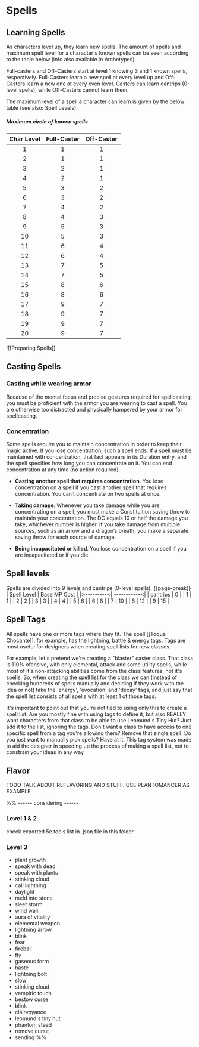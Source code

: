 # Spells

## Learning Spells
As characters level up, they learn new spells. The amount of spells and maximum spell level for a character's known spells can be seen according to the table below (info also available in Archetypes).

Full-casters and Off-Casters start at level 1 knowing 3 and 1 known spells, respectively. Full-Casters learn a new spell at every level up and Off-Casters learn a new one at every even level. Casters can learn cantrips (0-level spells), while Off-Casters cannot learn them.

The maximum level of a spell a character can learn is given by the below table (see also: Spell Levels).

##### Maximum circle of known spells
| Char Level | Full-Caster | Off-Caster |
|:----------:|:-----------:|:----------:|
| 1          | 1           | 1          |
| 2          | 1           | 1          |
| 3          | 2           | 1          |
| 4          | 2           | 1          |
| 5          | 3           | 2          |
| 6          | 3           | 2          |
| 7          | 4           | 2          |
| 8          | 4           | 3          |
| 9          | 5           | 3          |
| 10         | 5           | 3          |
| 11         | 6           | 4          |
| 12         | 6           | 4          |
| 13         | 7           | 5          |
| 14         | 7           | 5          |
| 15         | 8           | 6          |
| 16         | 8           | 6          |
| 17         | 9           | 7          |
| 18         | 9           | 7          |
| 19         | 9           | 7          |
| 20         | 9           | 7          |

![[Preparing Spells]]

## Casting Spells

### Casting while wearing armor
Because of the mental focus and precise gestures required for spellcasting, you must be proficient with the armor you are wearing to cast a spell. You are otherwise too distracted and physically hampered by your armor for spellcasting.

### Concentration
Some spells require you to maintain concentration in order to keep their magic active. If you lose concentration, such a spell ends. If a spell must be maintained with concentration, that fact appears in its Duration entry, and the spell specifies how long you can concentrate on it. You can end concentration at any time (no action required).

- **Casting another spell that requires concentration**. You lose concentration on a spell if you cast another spell that requires concentration. You can’t concentrate on two spells at once.

- **Taking damage**. Whenever you take damage while you are concentrating on a spell, you must make a Constituition saving throw to maintain your concentration. The DC equals 10 or half the damage you take, whichever number is higher. If you take damage from multiple sources, such as an arrow and a dragon’s breath, you make a separate saving throw for each source of damage.

- **Being incapacitated or killed**. You lose concentration on a spell if you are incapacitated or if you die.

## Spell levels
Spells are divided into 9 levels and cantrips (0-level spells).
{{page-break}}
| Spell Level | Base MP Cost |
|:-----------:|:------------:|
|  cantrips   |      0       |
|      1      |      1       |
|      2      |      2       |
|      3      |      3       |
|      4      |      4       |
|      5      |      6       |
|      6      |      8       |
|      7      |      10      |
|      8      |      12      |
|      9      |      15      |

## Spell Tags
All spells have one or more tags where they fit. The spell [[Toque Chocante]], for example, has the lightning, battle & energy tags. Tags are most useful for designers when creating spell lists for new classes.

For example, let's pretend we're creating a "blaster" caster class. That class is 110% ofensive, with only elemental, attack and some utility spells, while most of it's non-attacking abilities come from the class features, not it's spells. So, when creating the spell list for the class we can (instead of checking hundreds of spells manually and deciding if they work with the idea or not) take the 'energy', 'evocation' and 'decay' tags, and just say that the spell list consists of all spells with at least 1 of those tags.

It's important to point out that you're not tied to using only this to create a spell list. Are you mostly fine with using tags to define it, but also REALLY want characters from that class to be able to use Leomund's Tiny Hut? Just add it to the list, ignoring the tags. Don't want a class to have access to one specific spell from a tag you're allowing them? Remove that single spell. Do you just want to manually pick spells? Have at it. This tag system was made to aid the designer in speeding up the process of making a spell list, not to constrain your ideas in any way

## Flavor
TODO TALK ABOUT REFLAVORING AND STUFF. USE PLANTOMANCER AS EXAMPLE

%%
------ considering ------
### Level 1 & 2
check exported 5e.tools list in .json file in this folder

### Level 3
- plant growth
- speak with dead
- speak with plants
- stinking cloud
- call lightning
- daylight
- meld into stone
- sleet storm
- wind wall
- aura of vitality
- elemental weapon
- lightning arrow
- blink
- fear
- fireball
- fly
- gaseous form
- haste
- lightning bolt
- slow
- stinking cloud
- vampiric touch
- bestow curse
- blink
- clairvoyance
- leomund's tiny hut
- phantom steed
- remove curse
- sending
%%